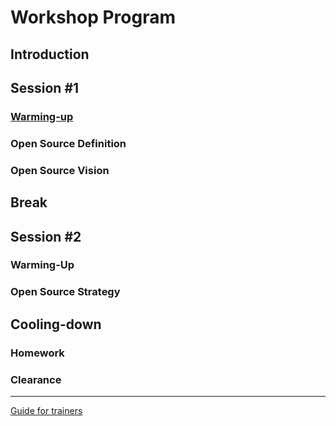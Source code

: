 # Workshop Program
## Introduction
## Session #1
### [Warming-up](warm-up.md)
### Open Source Definition
### Open Source Vision

## Break

## Session #2
### Warming-Up
### Open Source Strategy

## Cooling-down
### Homework
### Clearance
---
[Guide for trainers](trainers/workshop_preperations.html)
